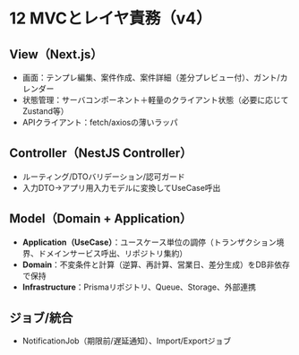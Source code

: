 # 12 MVCとレイヤ責務（v4）

## View（Next.js）
- 画面：テンプレ編集、案件作成、案件詳細（差分プレビュー付）、ガント/カレンダー
- 状態管理：サーバコンポーネント＋軽量のクライアント状態（必要に応じてZustand等）
- APIクライアント：fetch/axiosの薄いラッパ

## Controller（NestJS Controller）
- ルーティング/DTOバリデーション/認可ガード
- 入力DTO→アプリ用入力モデルに変換してUseCase呼出

## Model（Domain + Application）
- **Application（UseCase）**：ユースケース単位の調停（トランザクション境界、ドメインサービス呼出、リポジトリ集約）
- **Domain**：不変条件と計算（逆算、再計算、営業日、差分生成）をDB非依存で保持
- **Infrastructure**：Prismaリポジトリ、Queue、Storage、外部連携

## ジョブ/統合
- NotificationJob（期限前/遅延通知）、Import/Exportジョブ
